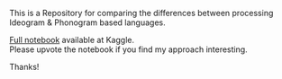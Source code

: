 This is a Repository for comparing the differences between processing Ideogram & Phonogram based languages.

[Full notebook](https://www.kaggle.com/code/jasonheesanglee/ideogram-based-vs-phonogram-based-language) available at Kaggle.<br>
Please upvote the notebook if you find my approach interesting.

Thanks!
